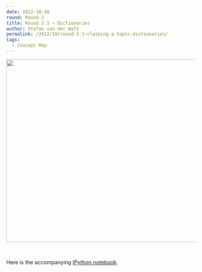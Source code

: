 ```yaml
---
date: 2012-10-30
round: Round 2
title: Round 2.1 – Dictionaries
author: Stefan van der Walt
permalink: /2012/10/round-2-1-claiming-a-topic-dictionaries/
tags:
  - Concept Map
---
```

[<img class="alignnone size-full wp-image-1146" title="dictionary" src="/software-carpentry-training-website/uploads/2012/10/dictionary1.png" alt="" width="805" height="486" />][1]

&nbsp;

Here is the accompanying [IPython notebook][2].

 [1]: /software-carpentry-training-website/uploads/2012/10/dictionary1.png
 [2]: http://nbviewer.ipython.org/4080392/
